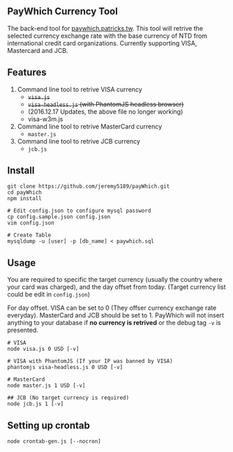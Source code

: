 ## PayWhich Currency Tool

The back-end tool for [paywhich.patricks.tw](http://paywhich.patricks.tw). This tool will retrive the selected currency exchange rate with the base currency of NTD from international credit card organizations. Currently supporting VISA, Mastercard and JCB.

## Features

1. Command line tool to retrive VISA currency
    - <del>``visa.js``</del>
    - <del>``visa-headless.js`` (with PhantomJS headless browser)</del>
    - (2016.12.17 Updates, the above file no longer working)
    - visa-w3m.js
2. Command line tool to retrive MasterCard currency
    - ``master.js``
3. Command line tool to retrive JCB currency
    - ``jcb.js``

## Install

    git clone https://github.com/jeremy5189/payWhich.git
    cd payWhich
    npm install
    
    # Edit config.json to configure mysql password
    cp config.sample.json config.json    
    vim config.json
    
    # Create Table
    mysqldump -u [user] -p [db_name] < paywhich.sql

## Usage

You are required to specific the target currency (usually the country where your card was charged), and the day offset from today. (Target currency list could be edit in ``config.json``)

For day offset. VISA can be set to 0 (They offser currency exchange rate everyday). MasterCard and JCB should be set to 1. PayWhich will not insert anything to your database if **no currency is retrived** or the debug tag ``-v`` is presented.

    # VISA
    node visa.js 0 USD [-v]

    # VISA with PhantomJS (If your IP was banned by VISA)
    phantomjs visa-headless.js 0 USD [-v]
    
    # MasterCard 
    node master.js 1 USD [-v]

    ## JCB (No target currency is required)
    node jcb.js 1 [-v]

## Setting up crontab

    node crontab-gen.js [--nocron]

